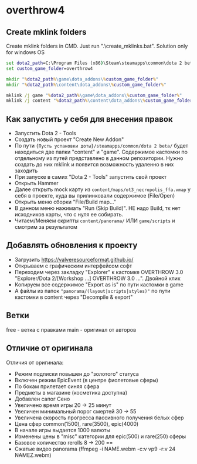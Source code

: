 # overthrow4

## Create mklink folders
Create mklink folders in CMD. Just run ".\create_mklinks.bat". Solution only for windows OS
```cmd
set dota2_path=C:\Program Files (x86)\Steam\steamapps\common\dota 2 beta
set custom_game_folder=overthrow4

mkdir "%dota2_path%\game\dota_addons\%custom_game_folder%"
mkdir "%dota2_path%\content\dota_addons\%custom_game_folder%"

mklink /j game "%dota2_path%\game\dota_addons\%custom_game_folder%"
mklink /j content "%dota2_path%\content\dota_addons\%custom_game_folder%"
```

## Как запустить у себя для внесения правок
- Запустить Dota 2 - Tools
- Создать новый проект "Create New Addon"
- По пути `{Пусть установки доты}/steamapps/common/dota 2 beta/` будет находиться две папки "content" и "game". Содержимое кастомки по отдельному из путей представлено в данном репозитории. Нужно создать до них mklink и появится возможность удаленно в них заходить
- При запуске в самих "Dota 2 - Tools" запустить свой проект
- Открыть Hammer
- Далее открыть mock карту из `content/maps/ot3_necropolis_ffa.vmap` у себя в проекте, куда вы прилинковали содержимое (File/Open)
- Открыть меню сборки "File/Build map..."
- В данном меню нажимать "Run (Skip Build)". НЕ надо Build, тк нет исходников карты, что с нуля ее собирать.
- Читаем/Меняем скрипты `content/panorama/` ИЛИ `game/scripts` и смотрим за результатом

## Добавлять обновления к проекту
- Загрузить https://valveresourceformat.github.io/
- Открываем с графическим интерфейсом софт
- Переходим через закладку "Explorer" к кастомке OVERTHROW 3.0 "Explorer/Dota 2/[Workshop ...] OVERTHROW 3.0 ...". Двойной клик
- Копируем все содержимое "Export as is" по пути кастомки в game
- А файлы из папок `"panorama/(layout|scripts|styles)"` по пути кастомки в content через "Decompile & export"

## Ветки
free - ветка с правками
main - оригинал от авторов

## Отличие от оригинала
Отличия от оригинала:
- Режим подписки повышен до "золотого" статуса
- Включен режим EpicEvent (в центре фиолетовые сферы)
- По бокам прилетает cиняя сфера
- Предметы в магазине (косметика доступна)
- Добавлен сапог Сено
- Увеличено время игры 20 -> 25 минут
- Увеличен минимальный порог смертей 30 -> 55
- Увеличена скорость прогресса пассивного получения белых сфер
- Цена сфер common(1500), rare(3500), epic(4000)
- В начале игры выдается 1000 валюты
- Изменены цены в "misc" категории для epic(500) и rare(250) сферы
- Базовое количество rerolls 8 -> 200
==
- Сжатые видео panorama (ffmpeg -i NAME.webm -c:v vp9 -r:v 24 NAMEZ.webm)